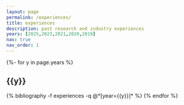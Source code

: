 ```yaml
---
layout: page
permalink: /experiences/
title: experiences
description: past research and industry experiences
years: [2025,2023,2021,2020,2019]
nav: true
nav_order: 1
---
```

<!-- _pages/publications.md -->
<div class="publications">

{%- for y in page.years %}
  <h2 class="year">{{y}}</h2>
  {% bibliography -f experiences -q @*[year={{y}}]* %}
{% endfor %}

</div>
